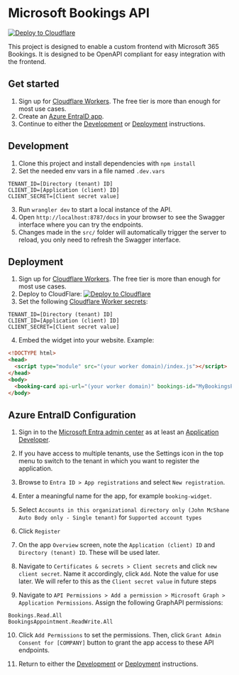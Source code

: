 # Microsoft Bookings API

[![Deploy to Cloudflare](https://deploy.workers.cloudflare.com/button)](https://deploy.workers.cloudflare.com/?url=https://github.com/bman46/bookings-workers.git)


This project is designed to enable a custom frontend with Microsoft 365 Bookings. It is designed to be OpenAPI compliant for easy integration with the frontend.

## Get started

1. Sign up for [Cloudflare Workers](https://workers.dev). The free tier is more than enough for most use cases.
2. Create an [Azure EntraID app](#Azure-EntraID-Configuration).
3. Continue to either the [Development](#Development) or [Deployment](#Deployment) instructions.

## Development

1. Clone this project and install dependencies with `npm install`
2. Set the needed env vars in a file named `.dev.vars`
```
TENANT_ID=[Directory (tenant) ID]
CLIENT_ID=[Application (client) ID]
CLIENT_SECRET=[Client secret value]
```
3. Run `wrangler dev` to start a local instance of the API.
4. Open `http://localhost:8787/docs` in your browser to see the Swagger interface where you can try the endpoints.
5. Changes made in the `src/` folder will automatically trigger the server to reload, you only need to refresh the Swagger interface.

## Deployment

1. Sign up for [Cloudflare Workers](https://workers.dev). The free tier is more than enough for most use cases.
2. Deploy to CloudFlare: [![Deploy to Cloudflare](https://deploy.workers.cloudflare.com/button)](https://deploy.workers.cloudflare.com/?url=https://github.com/bman46/bookings-workers.git)
3. Set the following [Cloudflare Worker secrets](https://developers.cloudflare.com/workers/configuration/secrets/#via-the-dashboard):
```
TENANT_ID=[Directory (tenant) ID]
CLIENT_ID=[Application (client) ID]
CLIENT_SECRET=[Client secret value]
```
4. Embed the widget into your website. Example:
```html
<!DOCTYPE html>
<head>
  <script type="module" src="(your worker domain)/index.js"></script>
</head>
<body>
  <booking-card api-url="(your worker domain)" bookings-id="MyBookingsPage@Contoso.com" service-displayName="My Service" icon="🔧"></booking-card>
</body>
```

## Azure EntraID Configuration

1. Sign in to the [Microsoft Entra admin center](https://entra.microsoft.com/) as at least an [Application Developer](https://learn.microsoft.com/en-us/entra/identity/role-based-access-control/permissions-reference#application-developer).

2. If you have access to multiple tenants, use the Settings icon  in the top menu to switch to the tenant in which you want to register the application.

3. Browse to `Entra ID > App registrations` and select `New registration`.

4. Enter a meaningful name for the app, for example `booking-widget`.

5. Select `Accounts in this organizational directory only (John McShane Auto Body only - Single tenant)` for `Supported account types`

6. Click `Register`

7. On the app `Overview` screen, note the `Application (client) ID` and `Directory (tenant) ID`. These will be used later.

8. Navigate to `Certificates & secrets > Client secrets` and click `new client secret`. Name it accordingly, click `Add`. Note the value for use later. We will refer to this as the `Client secret value` in future steps

9. Navigate to `API Permissions > Add a permission > Microsoft Graph > Application Permissions`. Assign the following GraphAPI permissions:
```
Bookings.Read.All
BookingsAppointment.ReadWrite.All
```

10. Click `Add Permissions` to set the permissions. Then, click `Grant Admin Consent for [COMPANY]` button to grant the app access to these API endpoints.

9. Return to either the [Development](#Development) or [Deployment](#Deployment) instructions.